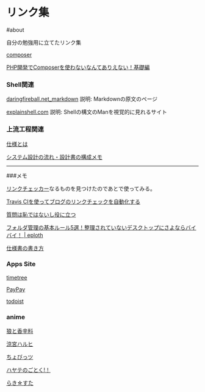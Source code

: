 
# リンク集

#about

自分の勉強用に立てたリンク集

[composer](https://getcomposer.org/)

[PHP開発でComposerを使わないなんてありえない！基礎編](https://qiita.com/niisan-tokyo/items/8cccec88d45f38171c94)

### Shell関連

[daringfireball.net_markdown](https://daringfireball.net/projects/markdown/)
説明: Markdownの原文のページ

[explainshell.com](https://explainshell.com/)
説明: Shellの構文のManを視覚的に見れるサイト


### 上流工程関連

[仕様とは](https://wa3.i-3-i.info/word1942.html)

[システム設計の流れ・設計書の構成メモ](https://qiita.com/chocode/items/fd51dd8f561e2a0fbd70)

---
###メモ


[リンクチェッカー](http://wummel.github.io/linkchecker/)なるものを見つけたのであとで使ってみる。

[Travis CIを使ってブログのリンクチェックを自動化する](https://rcmdnk.com/blog/2014/11/22/blog-octopress-travisci/)

[質問は恥ではないし役に立つ](https://qiita.com/seki_uk/items/4001423b3cd3db0dada7)

[フォルダ管理の基本ルール5選！整理されていないデスクトップにさよならバイバイ！ | eploth](https://eploth.com/knowledge/clean-desktop-files)

[仕様書の書き方](https://qiita.com/ko1/items/9f5f1a2683ea54f12362)

### Apps Site

[timetree](https://timetreeapp.com/intl/ja/)


[PayPay](https://paypay.ne.jp/)

[todoist](https://todoist.com/)


### anime

[狼と香辛料](http://hasekuraisuna.jp/)

[涼宮ハルヒ](https://sneakerbunko.jp/series/haruhi/)

[ちょびっツ](http://www.tbs.co.jp/chobits/)

[ハヤテのごとく!！](http://hayatenogotoku.com/)

[らき☆すた](http://www.lucky-ch.com/)
